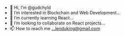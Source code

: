 - 👋 Hi, I’m @gudchyld
- 👀 I’m interested in Blockchain and Web Development...
- 🌱 I’m currently learning React...
- 💞️ I’m looking to collaborate on React projects...
- 📫 How to reach me ...lenduking@gmail.com

<!---
gudchyld/gudchyld is a ✨ special ✨ repository because its `README.md` (this file) appears on your GitHub profile.
You can click the Preview link to take a look at your changes.
--->
